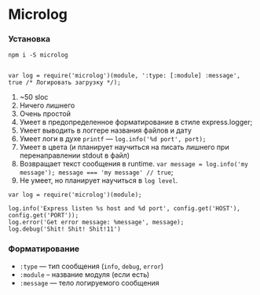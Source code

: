 # Microlog

### Установка

    npm i -S microlog


    var log = require('microlog')(module, ':type: [:module] :message', true /* Логировать загрузку */);

1. ~50 sloc
2. Ничего лишнего
3. Очень простой
4. Умеет в предопределенное форматирование в стиле express.logger;
5. Умеет выводить в логгере названия файлов и дату
6. Умеет логи в духе `printf` — `log.info('%d port', port);`
7. Умеет в цвета (и планирует научиться на писать лишнего при перенаправлении stdout в файл)
8. Возвращает текст сообщения в runtime. `var message = log.info('my message'); message === 'my message' // true`;
9. Не умеет, но планирует научиться в `log level`.
```
var log = require('microlog')(module);

log.info('Express listen %s host and %d port', config.get('HOST'), config.get('PORT'));
log.error('Get error message: %message', message);
log.debug('Shit! Shit! Shit!11')
```

### Форматирование

- `:type` — тип сообщения (`info`, `debug`, `error`)
- `:module` – название модуля (если есть)
- `:message` — тело логируемого сообщения